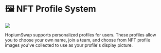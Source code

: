 # 🖼 NFT Profile System

![](../../.gitbook/assets/nft-profiles-header.png)

HopiumSwap supports personalized profiles for users. These profiles allow you to choose your own name, join a team, and choose from NFT profile images you've collected to use as your profile's display picture.
